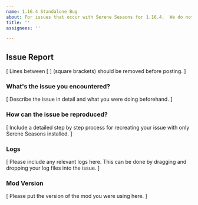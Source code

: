 ```yaml
---
name: 1.16.4 Standalone Bug
about: For issues that occur with Serene Sesaons for 1.16.4.  We do not support older versions!
title: ''
assignees: ''

---
```


## Issue Report

[ Lines between [ ] (square brackets) should be removed before posting. ]</br>

### What's the issue you encountered?

[ Describe the issue in detail and what you were doing beforehand. ]</br>

### How can the issue be reproduced?

[ Include a detailed step by step process for recreating your issue with only Serene Seasons installed. ]</br>

### Logs

[ Please include any relevant logs here. This can be done by dragging and dropping your log files into the issue. ]</br>

### Mod Version
[ Please put the version of the mod you were using here. ]</br>

